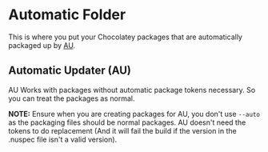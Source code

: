 # Automatic Folder

This is where you put your Chocolatey packages that are automatically packaged up by [AU](https://community.chocolatey.org/packages/au).

## Automatic Updater (AU)

AU Works with packages without automatic package tokens necessary. So you can treat the packages as normal.

**NOTE:** Ensure when you are creating packages for AU, you don't use `--auto` as the packaging files should be normal packages.
AU doesn't need the tokens to do replacement (And it will fail the build if the version in the .nuspec file isn't a valid version).